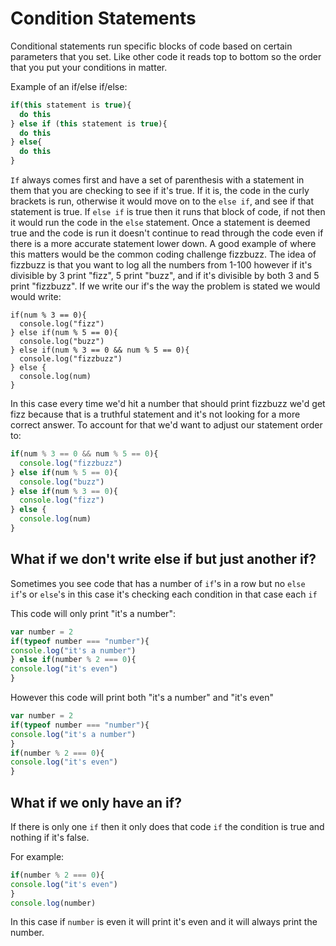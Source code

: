 # Condition Statements
Conditional statements run specific blocks of code based on certain parameters that you set. Like other code it reads top to bottom so the order that you put your conditions in matter.

Example of an if/else if/else:
```js
if(this statement is true){
  do this
} else if (this statement is true){
  do this
} else{
  do this
}
```
`If` always comes first and have a set of parenthesis with a statement in them that you are checking to see if it's true. If it is, the code in the curly brackets is run, otherwise it would move on to the `else if`, and see if that statement is true. If `else if` is true then it runs that block of code, if not then it would run the code in the `else` statement. Once a statement is deemed true and the code is run it doesn't continue to read through the code even if there is a more accurate  statement lower down. A good example of where this matters would be the common coding challenge fizzbuzz. The idea of fizzbuzz is that you want to log all the numbers from 1-100 however if it's divisible by 3 print "fizz", 5 print "buzz", and if it's divisible by both 3 and 5 print "fizzbuzz".
If we write our if's the way the problem is stated we would would write:
```
if(num % 3 == 0){
  console.log("fizz")
} else if(num % 5 == 0){
  console.log("buzz")
} else if(num % 3 == 0 && num % 5 == 0){
  console.log("fizzbuzz")
} else {
  console.log(num)
}
```
In this case every time we'd hit a number that should print fizzbuzz we'd get fizz because that is a truthful statement and it's not looking for a more correct answer.
To account for that we'd want to adjust our statement order to:
```js
if(num % 3 == 0 && num % 5 == 0){
  console.log("fizzbuzz")
} else if(num % 5 == 0){
  console.log("buzz")
} else if(num % 3 == 0){
  console.log("fizz")
} else {
  console.log(num)
}
```

## What if we don't write else if but just another if?
Sometimes you see code that has a number of `if`'s in a row but no `else if`'s or `else`'s in this case it's checking each condition in that case each `if`

This code will only print "it's a number":
```js
var number = 2
if(typeof number === "number"){
console.log("it's a number")
} else if(number % 2 === 0){
console.log("it's even")
}
```
However this code will print both "it's a number" and "it's even"
```js
var number = 2
if(typeof number === "number"){
console.log("it's a number")
}
if(number % 2 === 0){
console.log("it's even")
}
```

## What if we only have an if?
If there is only one `if` then it only does that code `if` the condition is true and nothing if it's false.

For example:
```js
if(number % 2 === 0){
console.log("it's even")
}
console.log(number)
```
In this case if `number` is even it will print it's even and it will always print the number.
